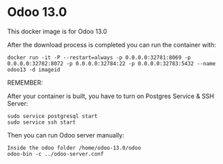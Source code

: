 Odoo 13.0
========

This docker image is for Odoo 13.0

After the download process is completed you can run the container with:

    docker run -it -P --restart=always -p 0.0.0.0:32781:8069 -p 0.0.0.0:32782:8072 -p 0.0.0.0:32784:22 -p 0.0.0.0:32783:5432 --name odoo13 -d imageid

REMEMBER:

After your container is built, you have to turn on Postgres Service & SSH Server:

    sudo service postgresql start
    sudo service ssh start

Then you can run Odoo server manually:

    Inside the odoo folder /home/odoo-13.0/odoo
    odoo-bin -c ../odoo-server.conf

